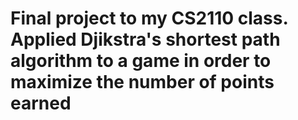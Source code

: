 # Final project to my CS2110 class. Applied Djikstra's shortest path algorithm to a game in order to maximize the number of points earned
